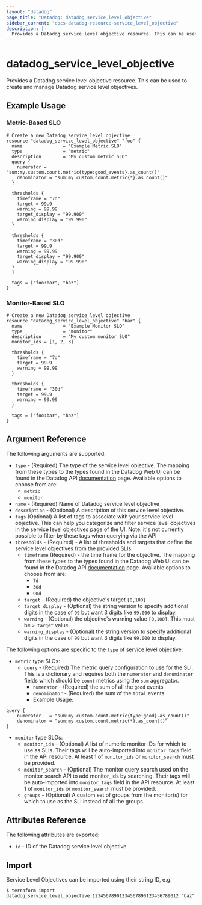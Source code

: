 ```yaml
---
layout: "datadog"
page_title: "Datadog: datadog_service_level_objective"
sidebar_current: "docs-datadog-resource-service_level_objective"
description: |-
  Provides a Datadog service level objective resource. This can be used to create and manage service level objectives.
---
```


# datadog_service_level_objective

Provides a Datadog service level objective resource. This can be used to create and manage Datadog service level objectives.

## Example Usage

### Metric-Based SLO
```hcl
# Create a new Datadog service level objective
resource "datadog_service_level_objective" "foo" {
  name               = "Example Metric SLO"
  type               = "metric"
  description        = "My custom metric SLO"
  query {
    numerator = "sum:my.custom.count.metric{type:good_events}.as_count()"
    denominator = "sum:my.custom.count.metric{*}.as_count()"
  }

  thresholds {
    timeframe = "7d"
    target = 99.9
    warning = 99.99
    target_display = "99.900"
    warning_display = "99.990"      
  }

  thresholds {
    timeframe = "30d"
    target = 99.9
    warning = 99.99
    target_display = "99.900"
    warning_display = "99.990"      
  }
  ]

  tags = ["foo:bar", "baz"]
}
```

### Monitor-Based SLO
```hcl
# Create a new Datadog service level objective
resource "datadog_service_level_objective" "bar" {
  name               = "Example Monitor SLO"
  type               = "monitor"
  description        = "My custom monitor SLO"
  monitor_ids = [1, 2, 3]

  thresholds {
    timeframe = "7d"
    target = 99.9
    warning = 99.99      
  }

  thresholds {
    timeframe = "30d"
    target = 99.9
    warning = 99.99      
  }

  tags = ["foo:bar", "baz"]
}
```

## Argument Reference

The following arguments are supported:

* `type` - (Required) The type of the service level objective. The mapping from these types to the types found in the Datadog Web UI can be found in the Datadog API [documentation](https://docs.datadoghq.com/api/?lang=python#create-a-service-level-objective) page. Available options to choose from are:
    * `metric`
    * `monitor`
* `name` - (Required) Name of Datadog service level objective
* `description` - (Optional) A description of this service level objective.
* `tags` (Optional) A list of tags to associate with your service level objective. This can help you categorize and filter service level objectives in the service level objectives page of the UI. Note: it's not currently possible to filter by these tags when querying via the API
* `thresholds` - (Required) - A list of thresholds and targets that define the service level objectives from the provided SLIs.
    * `timeframe` (Required) - the time frame for the objective. The mapping from these types to the types found in the Datadog Web UI can be found in the Datadog API [documentation](https://docs.datadoghq.com/api/?lang=python#create-a-service-level-objective) page. Available options to choose from are:
        * `7d`
        * `30d`
        * `90d`
    * `target` - (Required) the objective's target `[0,100]`
    * `target_display` - (Optional) the string version to specify additional digits in the case of `99` but want 3 digits like `99.000` to display.
    * `warning` - (Optional) the objective's warning value `[0,100]`. This must be `> target` value.
    * `warning_display` - (Optional) the string version to specify additional digits in the case of `99` but want 3 digits like `99.000` to display.

The following options are specific to the `type` of service level objective:
* `metric` type SLOs:
    * `query` - (Required) The metric query configuration to use for the SLI. This is a dictionary and requires both the `numerator` and `denominator` fields which should be `count` metrics using the `sum` aggregator.
        * `numerator` - (Required) the sum of all the `good` events
        * `denominator` - (Required) the sum of the `total` events
        * Example Usage:
```hcl
query {
    numerator   = "sum:my.custom.count.metric{type:good}.as_count()"
    denominator = "sum:my.custom.count.metric{*}.as_count()" 
}
```
* `monitor` type SLOs:
    * `monitor_ids` - (Optional) A list of numeric monitor IDs for which to use as SLIs. Their tags will be auto-imported into `monitor_tags` field in the API resource. At least 1 of `monitor_ids` or `monitor_search` must be provided.
    * `monitor_search` - (Optional) The monitor query search used on the monitor search API to add monitor_ids by searching. Their tags will be auto-imported into `monitor_tags` field in the API resource. At least 1 of `monitor_ids` or `monitor_search` must be provided.
    * `groups` - (Optional) A custom set of groups from the monitor(s) for which to use as the SLI instead of all the groups.


## Attributes Reference

The following attributes are exported:

* `id` - ID of the Datadog service level objective

## Import

Service Level Objectives can be imported using their string ID, e.g.

```
$ terraform import datadog_service_level_objective.12345678901234567890123456789012 "baz"
```
